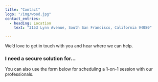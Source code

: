 ```yaml
---
title: "Contact"
logo: "/img/wood.jpg"
contact_entries:
  - heading: Location
    text: "3153 Lynn Avenue, South San Francisco, California 94080"

---
```


We’d love to get in touch with you and hear where we can help. 

<h3 class="f4 b lh-title mb2">I need a secure solution for…</h3>

You can also use the form below for scheduling a 1-on-1 session
with our professionals. 
